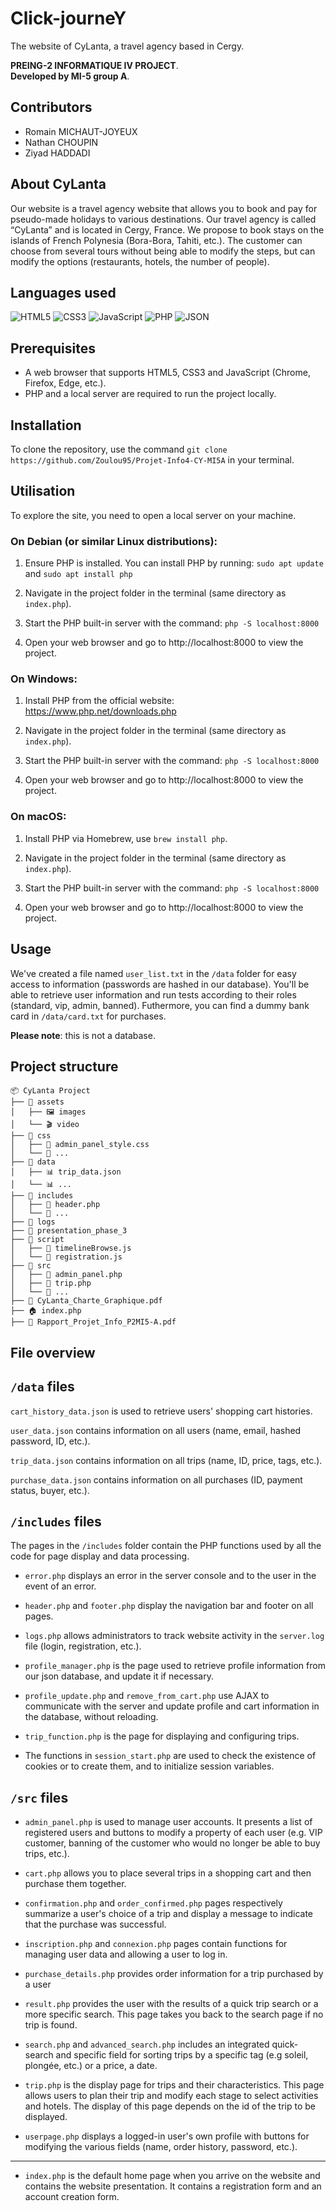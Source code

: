 # Click-journeY

The website of CyLanta, a travel agency based in Cergy.

**PREING-2 INFORMATIQUE IV PROJECT**.  
**Developed by MI-5 group A**.

## Contributors

- Romain MICHAUT-JOYEUX
- Nathan CHOUPIN
- Ziyad HADDADI

## About CyLanta

Our website is a travel agency website that allows you to book and pay for pseudo-made holidays to various destinations. Our travel agency is called “CyLanta” and is located in Cergy, France. We propose to book stays on the islands of French Polynesia (Bora-Bora, Tahiti, etc.). The customer can choose from several tours without being able to modify the steps, but can modify the options (restaurants, hotels, the number of people).

## Languages used

![HTML5](https://img.shields.io/badge/HTML5-E34F26?style=for-the-badge&logo=html5&logoColor=white)  ![CSS3](https://img.shields.io/badge/CSS3-1572B6?style=for-the-badge&logo=css3&logoColor=white)   ![JavaScript](https://img.shields.io/badge/JavaScript-F7DF1E?style=for-the-badge&logo=javascript&logoColor=black)   ![PHP](https://img.shields.io/badge/PHP-777BB4?style=for-the-badge&logo=php&logoColor=white)   ![JSON](https://img.shields.io/badge/JSON-000000?style=for-the-badge&logo=json&logoColor=white)  

## Prerequisites

- A web browser that supports HTML5, CSS3 and JavaScript (Chrome, Firefox, Edge, etc.).
- PHP and a local server are required to run the project locally.

## Installation

To clone the repository, use the command `git clone https://github.com/Zoulou95/Projet-Info4-CY-MI5A` in your terminal.

## Utilisation

To explore the site, you need to open a local server on your machine.

### On Debian (or similar Linux distributions):
1. Ensure PHP is installed. You can install PHP by running: `sudo apt update` and `sudo apt install php`

2. Navigate in the project folder in the terminal (same directory as `index.php`).

3. Start the PHP built-in server with the command: `php -S localhost:8000`

4. Open your web browser and go to http://localhost:8000 to view the project.

### On Windows:
1. Install PHP from the official website: https://www.php.net/downloads.php

2. Navigate in the project folder in the terminal (same directory as `index.php`).

3. Start the PHP built-in server with the command: `php -S localhost:8000`

4. Open your web browser and go to http://localhost:8000 to view the project.

### On macOS:
1. Install PHP via Homebrew, use `brew install php`.

2. Navigate in the project folder in the terminal (same directory as `index.php`).

3. Start the PHP built-in server with the command: `php -S localhost:8000`

4. Open your web browser and go to http://localhost:8000 to view the project.

## Usage

We've created a file named `user_list.txt` in the `/data` folder for easy access to information (passwords are hashed in our database). You'll be able to retrieve user information and run tests according to their roles (standard, vip, admin, banned).
Futhermore, you can find a dummy bank card in `/data/card.txt` for purchases.

**Please note**: this is not a database.

## Project structure

```
📦 CyLanta Project
├── 📂 assets
│   ├── 🖼️ images
│   └── 🎬 video
├── 📂 css
│   ├── 🎨 admin_panel_style.css
│   └── 🎨 ...
├── 📂 data
│   ├── 📊 trip_data.json
│   └── 📊 ...
├── 📂 includes
│   ├── 📄 header.php
│   └── 📄 ...
├── 📂 logs
├── 📂 presentation_phase_3
├── 📂 script
│   ├── 📄 timelineBrowse.js
│   └── 📄 registration.js
├── 📂 src
│   ├── 📄 admin_panel.php
│   ├── 📄 trip.php
│   └── 📄 ...
├── 📄 CyLanta_Charte_Graphique.pdf
├── 🏠 index.php
├── 📄 Rapport_Projet_Info_P2MI5-A.pdf
```

## File overview

## `/data` files

`cart_history_data.json` is used to retrieve users' shopping cart histories.

`user_data.json` contains information on all users (name, email, hashed password, ID, etc.).

`trip_data.json` contains information on all trips (name, ID, price, tags, etc.).

`purchase_data.json` contains information on all purchases (ID, payment status, buyer, etc.).

## `/includes` files

The pages in the `/includes` folder contain the PHP functions used by all the code for page display and data processing.

- `error.php` displays an error in the server console and to the user in the event of an error.

- `header.php` and `footer.php` display the navigation bar and footer on all pages.

- `logs.php` allows administrators to track website activity in the `server.log` file (login, registration, etc.).

- `profile_manager.php` is the page used to retrieve profile information from our json database, and update it if necessary.

- `profile_update.php` and `remove_from_cart.php` use AJAX to communicate with the server and update profile and cart information in the database, without reloading.

- `trip_function.php` is the page for displaying and configuring trips.

- The functions in `session_start.php` are used to check the existence of cookies or to create them, and to initialize session variables.

## `/src` files
 
- `admin_panel.php` is used to manage user accounts. It presents a list of registered users and buttons to modify a property of each user (e.g. VIP customer, banning of the customer who would no longer be able to buy trips, etc.).

- `cart.php` allows you to place several trips in a shopping cart and then purchase them together.

- `confirmation.php` and `order_confirmed.php` pages respectively summarize a user's choice of a trip and display a message to indicate that the purchase was successful.

- `inscription.php` and `connexion.php` pages contain functions for managing user data and allowing a user to log in.

- `purchase_details.php` provides order information for a trip purchased by a user

- `result.php` provides the user with the results of a quick trip search or a more specific search. This page takes you back to the search page if no trip is found.

- `search.php` and `advanced_search.php` includes an integrated quick-search and specific field for sorting trips by a specific tag (e.g soleil, plongée, etc.) or a price, a date.

- `trip.php` is the display page for trips and their characteristics. This page allows users to plan their trip and modify each stage to select activities and hotels. The display of this page depends on the id of the trip to be displayed.

- `userpage.php` displays a logged-in user's own profile with buttons for modifying the various fields (name, order history, password, etc.).

---

- `index.php` is the default home page when you arrive on the website and contains the website presentation. It contains a registration form and an account creation form.
